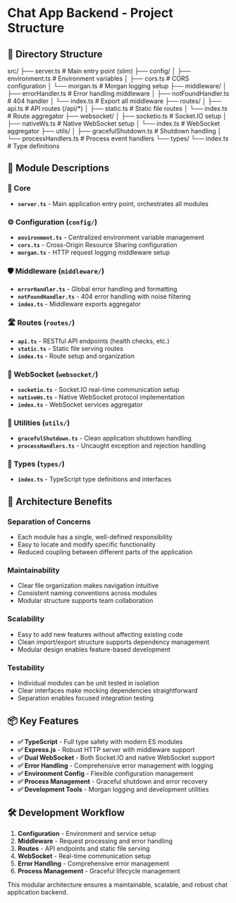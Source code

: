 # Chat App Backend - Project Structure

## 📁 Directory Structure

src/
├── server.ts # Main entry point (slim)
├── config/
│ ├── environment.ts # Environment variables
│ ├── cors.ts # CORS configuration
│ └── morgan.ts # Morgan logging setup
├── middleware/
│ ├── errorHandler.ts # Error handling middleware
│ ├── notFoundHandler.ts # 404 handler
│ └── index.ts # Export all middleware
├── routes/
│ ├── api.ts # API routes (/api/\*)
│ ├── static.ts # Static file routes
│ └── index.ts # Route aggregator
├── websocket/
│ ├── socketio.ts # Socket.IO setup
│ ├── nativeWs.ts # Native WebSocket setup
│ └── index.ts # WebSocket aggregator
├── utils/
│ ├── gracefulShutdown.ts # Shutdown handling
│ └── processHandlers.ts # Process event handlers
└── types/
└── index.ts # Type definitions

## 🎯 Module Descriptions

### **📄 Core**

- **`server.ts`** - Main application entry point, orchestrates all modules

### **⚙️ Configuration (`config/`)**

- **`environment.ts`** - Centralized environment variable management
- **`cors.ts`** - Cross-Origin Resource Sharing configuration
- **`morgan.ts`** - HTTP request logging middleware setup

### **🛡️ Middleware (`middleware/`)**

- **`errorHandler.ts`** - Global error handling and formatting
- **`notFoundHandler.ts`** - 404 error handling with noise filtering
- **`index.ts`** - Middleware exports aggregator

### **🛣️ Routes (`routes/`)**

- **`api.ts`** - RESTful API endpoints (health checks, etc.)
- **`static.ts`** - Static file serving routes
- **`index.ts`** - Route setup and organization

### **🔌 WebSocket (`websocket/`)**

- **`socketio.ts`** - Socket.IO real-time communication setup
- **`nativeWs.ts`** - Native WebSocket protocol implementation
- **`index.ts`** - WebSocket services aggregator

### **🔧 Utilities (`utils/`)**

- **`gracefulShutdown.ts`** - Clean application shutdown handling
- **`processHandlers.ts`** - Uncaught exception and rejection handling

### **📝 Types (`types/`)**

- **`index.ts`** - TypeScript type definitions and interfaces

## 🚀 Architecture Benefits

### **Separation of Concerns**

- Each module has a single, well-defined responsibility
- Easy to locate and modify specific functionality
- Reduced coupling between different parts of the application

### **Maintainability**

- Clear file organization makes navigation intuitive
- Consistent naming conventions across modules
- Modular structure supports team collaboration

### **Scalability**

- Easy to add new features without affecting existing code
- Clean import/export structure supports dependency management
- Modular design enables feature-based development

### **Testability**

- Individual modules can be unit tested in isolation
- Clear interfaces make mocking dependencies straightforward
- Separation enables focused integration testing

## 📦 Key Features

- **✅ TypeScript** - Full type safety with modern ES modules
- **✅ Express.js** - Robust HTTP server with middleware support
- **✅ Dual WebSocket** - Both Socket.IO and native WebSocket support
- **✅ Error Handling** - Comprehensive error management with logging
- **✅ Environment Config** - Flexible configuration management
- **✅ Process Management** - Graceful shutdown and error recovery
- **✅ Development Tools** - Morgan logging and development utilities

## 🛠️ Development Workflow

1. **Configuration** - Environment and service setup
2. **Middleware** - Request processing and error handling
3. **Routes** - API endpoints and static file serving
4. **WebSocket** - Real-time communication setup
5. **Error Handling** - Comprehensive error management
6. **Process Management** - Graceful lifecycle management

This modular architecture ensures a maintainable, scalable, and robust chat application backend.
